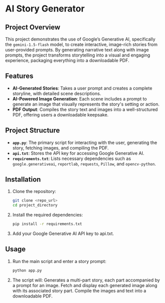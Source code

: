 # AI Story Generator

## Project Overview

This project demonstrates the use of Google’s Generative AI, specifically the `gemini-1.5-flash` model, to create interactive, image-rich stories from user-provided prompts. By generating narrative text along with image prompts, the project transforms storytelling into a visual and engaging experience, packaging everything into a downloadable PDF.

## Features

- **AI-Generated Stories**: Takes a user prompt and creates a complete storyline, with detailed scene descriptions.
- **AI-Powered Image Generation**: Each scene includes a prompt to generate an image that visually represents the story's setting or action.
- **PDF Output**: Compiles the story text and images into a well-structured PDF, offering users a downloadable keepsake.

## Project Structure

- **`app.py`**: The primary script for interacting with the user, generating the story, fetching images, and compiling the PDF.
- **`api.txt`**: Stores the API key for accessing Google Generative AI.
- **`requirements.txt`**: Lists necessary dependencies such as `google.generativeai`, `reportlab`, `requests`, `Pillow`, and `opencv-python`.

## Installation

1. Clone the repository:
   ```bash
   git clone <repo_url>
   cd project_directory

2. Install the required dependencies:
   ```bash
   pip install -r requirements.txt

3. Add your Google Generative AI API key to api.txt.

## Usage

1. Run the main script and enter a story prompt:
   ```bash
   python app.py

2. The script will:
   Generates a multi-part story, each part accompanied by a prompt for an image.
   Fetch and display each generated image along with its associated story part.
   Compile the images and text into a downloadable PDF.
